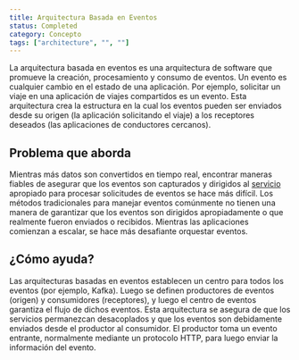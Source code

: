 ```yaml
---
title: Arquitectura Basada en Eventos
status: Completed
category: Concepto
tags: ["architecture", "", ""]
---
```


La arquitectura basada en eventos es una arquitectura de software que promueve la creación, procesamiento y consumo de eventos.
Un evento es cualquier cambio en el estado de una aplicación.
Por ejemplo, solicitar un viaje en una aplicación de viajes compartidos es un evento.
Esta arquitectura crea la estructura en la cual los eventos pueden ser enviados desde su origen (la aplicación solicitando el viaje) a los receptores deseados (las aplicaciones de conductores cercanos).

## Problema que aborda

Mientras más datos son convertidos en tiempo real, encontrar maneras fiables de asegurar que los eventos son capturados y dirigidos al [servicio](/es/service/) apropiado para procesar solicitudes de eventos se hace más difícil.
Los métodos tradicionales para manejar eventos comúnmente no tienen una manera de garantizar que los eventos son dirigidos apropiadamente o que realmente fueron enviados o recibidos.
Mientras las aplicaciones comienzan a escalar, se hace más desafiante orquestar eventos.

## ¿Cómo ayuda?

Las arquitecturas basadas en eventos establecen un centro para todos los eventos (por ejemplo, Kafka).
Luego se definen productores de eventos (origen) y consumidores (receptores), y luego el centro de eventos garantiza el flujo de dichos eventos.
Esta arquitectura se asegura de que los servicios permanezcan desacoplados y que los eventos son debidamente enviados desde el productor al consumidor.
El productor toma un evento entrante, normalmente mediante un protocolo HTTP, para luego enviar la información del evento.
